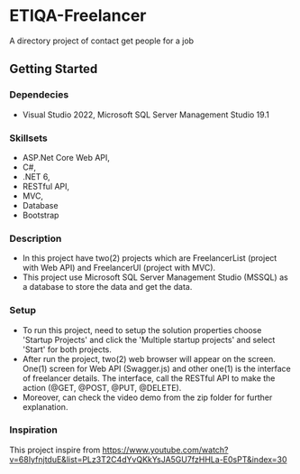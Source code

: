 # ETIQA-Freelancer
A directory project of contact get people for a job

## Getting Started
### Dependecies
* Visual Studio 2022, Microsoft SQL Server Management Studio 19.1
### Skillsets
* ASP.Net Core Web API,
* C#,
* .NET 6,
* RESTful API,
* MVC,
* Database
* Bootstrap
### Description
* In this project have two(2) projects which are FreelancerList (project with Web API) and FreelancerUI (project with MVC).
* This project use Microsoft SQL Server Management Studio (MSSQL) as a database to store the data and get the data.
### Setup
* To run this project, need to setup the solution properties choose 'Startup Projects' and click the 'Multiple startup projects' and select 'Start' for both projects.
* After run the project, two(2) web browser will appear on the screen. One(1) screen for Web API (Swagger.js) and other one(1) is the interface of freelancer details. The interface, call the RESTful API to make the action (@GET, @POST, @PUT, @DELETE).
* Moreover, can check the video demo from the zip folder for further explanation.
### Inspiration
This project inspire from https://www.youtube.com/watch?v=68IyfnjtduE&list=PLz3T2C4dYvQKkYsJA5GU7fzHHLa-E0sPT&index=30
